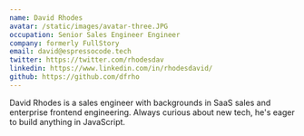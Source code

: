 ```yaml
---
name: David Rhodes
avatar: /static/images/avatar-three.JPG
occupation: Senior Sales Engineer Engineer
company: formerly FullStory
email: david@espressocode.tech
twitter: https://twitter.com/rhodesdav
linkedin: https://www.linkedin.com/in/rhodesdavid/
github: https://github.com/dfrho
---
```


David Rhodes is a sales engineer with backgrounds in SaaS sales and enterprise frontend engineering. Always curious about new tech, he's eager to build anything in JavaScript.
